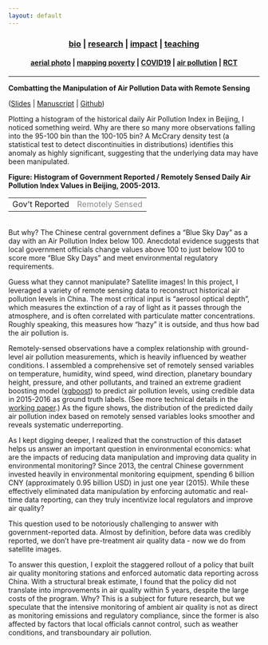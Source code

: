 ```yaml
---
layout: default
---
```


<div align="center">
	<h3>
	<a href="/index.html">bio</a> | <a href="/research.html"><b>research</b></a> | <a href="/impact.html">impact</a> | <a href="/teaching.html">teaching</a><br>
	</h3>
</div>
<div align="center">
	<h4>
	<a href="/research-aerial.html">aerial photo</a> | <a href="/research-jmp.html">mapping poverty</a> | <a href="/research-covid19.html">COVID19</a> | <a href="/research-pollution.html"><b>air pollution</b></a> | <a href="/research-rct.html">RCT</a>
	</h4>
</div>

----

__Combatting the Manipulation of Air Pollution Data with Remote Sensing__


([Slides](https://github.com/luna983/air-quality-machine-learning/blob/master/docs/slides.pdf) \| [Manuscript](https://github.com/luna983/air-quality-machine-learning/blob/master/docs/manuscript.pdf) \| [Github](https://github.com/luna983/air-quality-machine-learning))

Plotting a histogram of the historical daily Air Pollution Index in Beijing, I noticed something weird. Why are there so many more observations falling into the 95-100 bin than the 100-105 bin? A McCrary density test (a statistical test to detect discontinuities in distributions) identifies this anomaly as highly significant, suggesting that the underlying data may have been manipulated.

__Figure: Histogram of Government Reported / Remotely Sensed Daily Air Pollution Index Values in Beijing, 2005-2013.__

<div id='research-pollution-hist-nav' align="center">
<table>
  <tr>
    <td id='rpt' style='text-align: center; cursor: pointer;'>Gov't Reported</td>
    <td id='sat' style='text-align: center; opacity: 0.5; cursor: pointer;'>Remotely Sensed</td>
  </tr>
</table>
</div>
<div id='research-pollution-hist'></div>

<br>
But why? The Chinese central government defines a “Blue Sky Day” as a day with an Air Pollution Index below 100. Anecdotal evidence suggests that local government officials change values above 100 to just below 100 to score more “Blue Sky Days” and meet environmental regulatory requirements.

Guess what they cannot manipulate? Satellite images! In this project, I leveraged a variety of remote sensing data to reconstruct historical air pollution levels in China. The most critical input is “aerosol optical depth”, which measures the extinction of a ray of light as it passes through the atmosphere, and is often correlated with particulate matter concentrations. Roughly speaking, this measures how “hazy” it is outside, and thus how bad the air pollution is.

Remotely-sensed observations have a complex relationship with ground-level air pollution measurements, which is heavily influenced by weather conditions. I assembled a comprehensive set of remotely sensed variables on temperature, humidity, wind speed, wind direction, planetary boundary height, pressure, and other pollutants, and trained an extreme gradient boosting model ([xgboost](https://xgboost.readthedocs.io/en/latest/)) to predict air pollution levels, using credible data in 2015-2016 as ground truth labels. (See more technical details in the [working paper](https://github.com/luna983/air-quality-machine-learning/blob/master/docs/manuscript.pdf).) As the figure shows, the distribution of the predicted daily air pollution index based on remotely sensed variables looks smoother and reveals systematic underreporting.

As I kept digging deeper, I realized that the construction of this dataset helps us answer an important question in environmental economics: what are the impacts of reducing data manipulation and improving data quality in environmental monitoring? Since 2013, the central Chinese government invested heavily in environmental monitoring equipment, spending 6 billion CNY (approximately 0.95 billion USD) in just one year (2015). While these effectively eliminated data manipulation by enforcing automatic and real-time data reporting, can they truly incentivize local regulators and improve air quality?

This question used to be notoriously challenging to answer with government-reported data. Almost by definition, before data was credibly reported, we don’t have pre-treatment air quality data - now we do from satellite images.

To answer this question, I exploit the staggered rollout of a policy that built air quality monitoring stations and enforced automatic data reporting across China. With a structural break estimate, I found that the policy did not translate into improvements in air quality within 5 years, despite the large costs of the program. Why? This is a subject for future research, but we speculate that the intensive monitoring of ambient air quality is not as direct as monitoring emissions and regulatory compliance, since the former is also affected by factors that local officials cannot control, such as weather conditions, and transboundary air pollution.

<script src="/assets/js/research-pollution-hist.js"></script>
